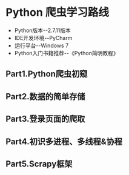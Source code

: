 # Python 爬虫学习路线
* Python版本--2.7.11版本
* IDE开发环境--PyCharm
* 运行平台--Windows 7
* Python入门书籍推荐--《Python简明教程》

## Part1.Python爬虫初窥
## Part2.数据的简单存储
## Part3.登录页面的爬取
## Part4.初识多进程、多线程&协程
## Part5.Scrapy框架

